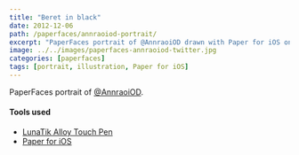 ```yaml
---
title: "Beret in black"
date: 2012-12-06
path: /paperfaces/annraoiod-portrait/
excerpt: "PaperFaces portrait of @AnnraoiOD drawn with Paper for iOS on an iPad."
image: ../../images/paperfaces-annraoiod-twitter.jpg
categories: [paperfaces]
tags: [portrait, illustration, Paper for iOS]
---
```


PaperFaces portrait of [@AnnraoiOD](https://twitter.com/AnnraoiOD).

#### Tools used

- [LunaTik Alloy Touch Pen](https://www.amazon.com/gp/product/B00821TR7G/ref=as_li_ss_tl?ie=UTF8&tag=mademist-20&linkCode=as2&camp=1789&creative=390957&creativeASIN=B00821TR7G)
- [Paper for iOS](https://paper.bywetransfer.com/)

